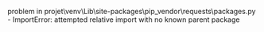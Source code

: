 problem in projet\venv\Lib\site-packages\pip\_vendor\requests\packages.py - ImportError: attempted relative import with no known parent package
